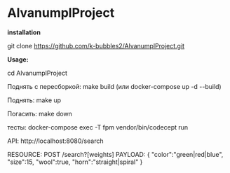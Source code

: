 # AlvanumplProject

**installation**

git clone https://github.com/k-bubbles2/AlvanumplProject.git

**Usage:**

cd AlvanumplProject

Поднять с пересборкой:
make build (или docker-compose up -d --build)

Поднять:
make up

Погасить:
make down

тесты: 
docker-compose exec -T fpm vendor/bin/codecept run

API:
http://localhost:8080/search

RESOURCE: POST /search?[weights]
PAYLOAD:
{
    "color":"green|red|blue",
    "size":15,
    "wool":true,
    "horn":"straight|spiral"
}
